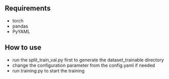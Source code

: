 ## Requirements
- torch
- pandas
- PyYAML

## How to use
- run the split_train_val.py first to generate the dataset_trainable directory
- change the configuration parameter from the config.yaml if needed
- run training.py to start the training
